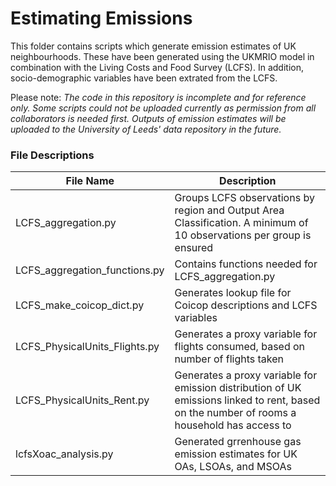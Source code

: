 # Estimating Emissions

This folder contains scripts which generate emission estimates of UK neighbourhoods. These have been generated using the UKMRIO model in combination with the Living Costs and Food Survey (LCFS). In addition, socio-demographic variables have been extrated from the LCFS. 

Please note: _The code in this repository is incomplete and for reference only. Some scripts could not be uploaded currently as permission from all collaborators is needed first. Outputs of emission estimates will be uploaded to the University of Leeds' data repository in the future._

### File Descriptions

|File Name|Description|
|-|-|
|LCFS_aggregation.py|Groups LCFS observations by region and Output Area Classification. A minimum of 10 observations per group is ensured|
|LCFS_aggregation_functions.py|Contains functions needed for LCFS_aggregation.py|
|LCFS_make_coicop_dict.py|Generates lookup file for Coicop descriptions and LCFS variables|
|LCFS_PhysicalUnits_Flights.py|Generates a proxy variable for flights consumed, based on number of flights taken|
|LCFS_PhysicalUnits_Rent.py|Generates a proxy variable for emission distribution of UK emissions linked to rent, based on the number of rooms a household has access to|
|lcfsXoac_analysis.py|Generated grrenhouse gas emission estimates for UK OAs, LSOAs, and MSOAs|
